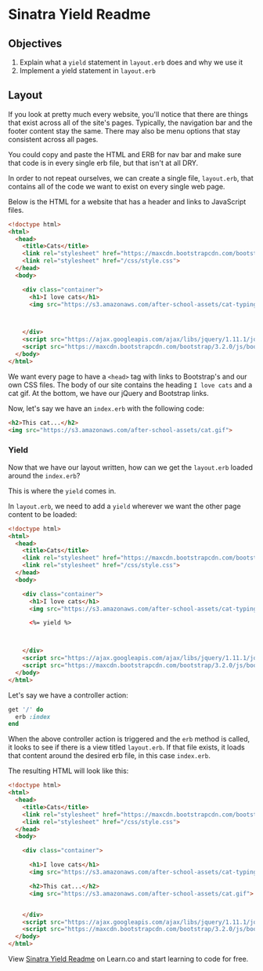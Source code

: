 # Sinatra Yield Readme

## Objectives

1. Explain what a `yield` statement in `layout.erb` does and why we use it
2. Implement a yield statement in `layout.erb`

## Layout

If you look at pretty much every website, you'll notice that there are things that exist across all of the site's pages. Typically, the navigation bar and the footer content stay the same. There may also be menu options that stay consistent across all pages.

You could copy and paste the HTML and ERB for nav bar and make sure that code is in every single erb file, but that isn't at all DRY.

In order to not repeat ourselves, we can create a single file, `layout.erb`, that contains all of the code we want to exist on every single web page.

Below is the HTML for a website that has a header and links to JavaScript files.

```html
<!doctype html> 
<html>
  <head>
    <title>Cats</title>
    <link rel="stylesheet" href="https://maxcdn.bootstrapcdn.com/bootstrap/3.2.0/css/bootstrap.min.css">
    <link rel="stylesheet" href="/css/style.css">
  </head>
  <body>

    <div class="container">
      <h1>I love cats</h1>
      <img src="https://s3.amazonaws.com/after-school-assets/cat-typing.gif">



    </div>
    <script src="https://ajax.googleapis.com/ajax/libs/jquery/1.11.1/jquery.min.js"></script>
    <script src="https://maxcdn.bootstrapcdn.com/bootstrap/3.2.0/js/bootstrap.min.js"></script>
  </body>
</html>
```

We want every page to have a `<head>` tag with links to Bootstrap's and our own CSS files. The body of our site contains the heading `I love cats` and a cat gif. At the bottom, we have our jQuery and Bootstrap links.

Now, let's say we have an `index.erb` with the following code:

```html
<h2>This cat...</h2>
<img src="https://s3.amazonaws.com/after-school-assets/cat.gif">
```

### Yield

Now that we have our layout written, how can we get the `layout.erb` loaded around the `index.erb`?

This is where the `yield` comes in.

In `layout.erb`, we need to add a `yield` wherever we want the other page content to be loaded:

```html
<!doctype html>
<html>
  <head>
    <title>Cats</title>
    <link rel="stylesheet" href="https://maxcdn.bootstrapcdn.com/bootstrap/3.2.0/css/bootstrap.min.css">
    <link rel="stylesheet" href="/css/style.css">
  </head>
  <body>

    <div class="container">
      <h1>I love cats</h1>
      <img src="https://s3.amazonaws.com/after-school-assets/cat-typing.gif">

      <%= yield %>



    </div>
    <script src="https://ajax.googleapis.com/ajax/libs/jquery/1.11.1/jquery.min.js"></script>
    <script src="https://maxcdn.bootstrapcdn.com/bootstrap/3.2.0/js/bootstrap.min.js"></script>
  </body>
</html>
```

Let's say we have a controller action:

```ruby
get '/' do
  erb :index
end
```

When the above controller action is triggered and the `erb` method is called, it looks to see if there is a view titled `layout.erb`. If that file exists, it loads that content around the desired erb file, in this case `index.erb`.

The resulting HTML will look like this:

```html
<!doctype html>
<html>
  <head>
    <title>Cats</title>
    <link rel="stylesheet" href="https://maxcdn.bootstrapcdn.com/bootstrap/3.2.0/css/bootstrap.min.css">
    <link rel="stylesheet" href="/css/style.css">
  </head>
  <body>

    <div class="container">

      <h1>I love cats</h1>
      <img src="https://s3.amazonaws.com/after-school-assets/cat-typing.gif">

      <h2>This cat...</h2>
      <img src="https://s3.amazonaws.com/after-school-assets/cat.gif">


    </div>
    <script src="https://ajax.googleapis.com/ajax/libs/jquery/1.11.1/jquery.min.js"></script>
    <script src="https://maxcdn.bootstrapcdn.com/bootstrap/3.2.0/js/bootstrap.min.js"></script>
  </body>
</html>
```

<p data-visibility='hidden'>View <a href='https://learn.co/lessons/sinatra-yield-readme' title='Sinatra Yield Readme'>Sinatra Yield Readme</a> on Learn.co and start learning to code for free.</p>
